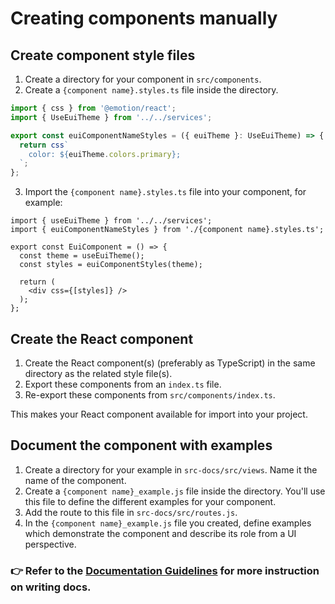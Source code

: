 # Creating components manually

## Create component style files

1. Create a directory for your component in `src/components`.
2. Create a `{component name}.styles.ts` file inside the directory.

```ts
import { css } from '@emotion/react';
import { UseEuiTheme } from '../../services';

export const euiComponentNameStyles = ({ euiTheme }: UseEuiTheme) => {
  return css`
    color: ${euiTheme.colors.primary};
  `;
};
```

3. Import the `{component name}.styles.ts` file into your component, for example:

```tsx
import { useEuiTheme } from '../../services';
import { euiComponentNameStyles } from './{component name}.styles.ts';

export const EuiComponent = () => {
  const theme = useEuiTheme();
  const styles = euiComponentStyles(theme);

  return (
    <div css={[styles]} />
  );
};
```

## Create the React component

1. Create the React component(s) (preferably as TypeScript) in the same directory as the related style file(s).
2. Export these components from an `index.ts` file.
3. Re-export these components from `src/components/index.ts`.

This makes your React component available for import into your project.

## Document the component with examples

1. Create a directory for your example in `src-docs/src/views`. Name it the name of the component.
2. Create a `{component name}_example.js` file inside the directory. You'll use this file to define the different examples for your component.
3. Add the route to this file in `src-docs/src/routes.js`.
4. In the `{component name}_example.js` file you created, define examples which demonstrate the component and describe its role from a UI perspective.

### 👉 Refer to the [Documentation Guidelines](documentation-guidelines.md) for more instruction on writing docs.

[docs]: https://elastic.github.io/eui/
[docs-logical-group]: component-development.md#logically-grouped-components
